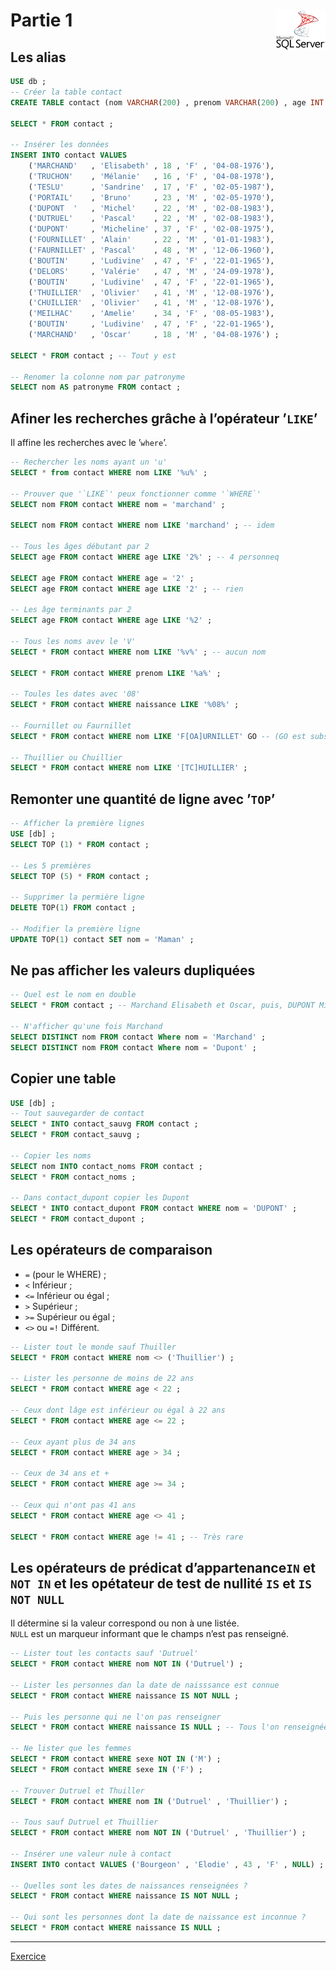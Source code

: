 # **Partie 1**<a href="../../"> <img src="../../assets/Microsoft_SQL_Server.svg" alt="SQL Server" align="right" height="64px"> </a>
## **Les alias**
```sql
USE db ;
-- Créer la table contact
CREATE TABLE contact (nom VARCHAR(200) , prenom VARCHAR(200) , age INT , sexe CHAR(1) , naissance date) ;

SELECT * FROM contact ;

-- Insérer les données
INSERT INTO contact VALUES
	('MARCHAND'   , 'Elisabeth' , 18 , 'F' , '04-08-1976'),
	('TRUCHON'    , 'Mélanie'   , 16 , 'F' , '04-08-1978'),
	('TESLU'      , 'Sandrine'  , 17 , 'F' , '02-05-1987'),
	('PORTAIL'    , 'Bruno'     , 23 , 'M' , '02-05-1970'),
	('DUPONT  '   , 'Michel'    , 22 , 'M' , '02-08-1983'),
	('DUTRUEL'    , 'Pascal'    , 22 , 'M' , '02-08-1983'),
	('DUPONT'     , 'Micheline' , 37 , 'F' , '02-08-1975'),
	('FOURNILLET' , 'Alain'     , 22 , 'M' , '01-01-1983'),
	('FAURNILLET' , 'Pascal'    , 48 , 'M' , '12-06-1960'),
	('BOUTIN'     , 'Ludivine'  , 47 , 'F' , '22-01-1965'),
	('DELORS'     , 'Valérie'   , 47 , 'M' , '24-09-1978'),
	('BOUTIN'     , 'Ludivine'  , 47 , 'F' , '22-01-1965'),
	('THUILLIER'  , 'Olivier'   , 41 , 'M' , '12-08-1976'),
	('CHUILLIER'  , 'Olivier'   , 41 , 'M' , '12-08-1976'),
	('MEILHAC'    , 'Amelie'    , 34 , 'F' , '08-05-1983'),
	('BOUTIN'     , 'Ludivine'  , 47 , 'F' , '22-01-1965'),
    ('MARCHAND'   , 'Oscar'     , 18 , 'M' , '04-08-1976') ;

SELECT * FROM contact ; -- Tout y est

-- Renomer la colonne nom par patronyme
SELECT nom AS patronyme FROM contact ;
```
## **Afiner les recherches grâche à l’opérateur ’`LIKE`’**
Il affine les recherches avec le ’`where`’.
```sql
-- Rechercher les noms ayant un 'u'
SELECT * from contact WHERE nom LIKE '%u%' ;

-- Prouver que '`LIKE`' peux fonctionner comme '`WHERE`'
SELECT nom FROM contact WHERE nom = 'marchand' ;

SELECT nom FROM contact WHERE nom LIKE 'marchand' ; -- idem

-- Tous les âges débutant par 2
SELECT age FROM contact WHERE age LIKE '2%' ; -- 4 personneq

SELECT age FROM contact WHERE age = '2' ;
SELECT age FROM contact WHERE age LIKE '2' ; -- rien

-- Les âge terminants par 2
SELECT age FROM contact WHERE age LIKE '%2' ;

-- Tous les noms avev le 'V'
SELECT * FROM contact WHERE nom LIKE '%v%' ; -- aucun nom

SELECT * FROM contact WHERE prenom LIKE '%a%' ;

-- Toules les dates avec '08'
SELECT * FROM contact WHERE naissance LIKE '%08%' ;

-- Fournillet ou Faurnillet
SELECT * FROM contact WHERE nom LIKE 'F[OA]URNILLET' GO -- (GO est subsidiaire)

-- Thuillier ou Chuillier
SELECT * FROM contact WHERE nom LIKE '[TC]HUILLIER' ;
```
## **Remonter une quantité de ligne avec ’`TOP`’**
```sql
-- Afficher la première lignes
USE [db] ;
SELECT TOP (1) * FROM contact ;

-- Les 5 premières
SELECT TOP (5) * FROM contact ;

-- Supprimer la permière ligne
DELETE TOP(1) FROM contact ;

-- Modifier la première ligne
UPDATE TOP(1) contact SET nom = 'Maman' ;
```
## **Ne pas afficher les valeurs dupliquées**
```sql
-- Quel est le nom en double
SELECT * FROM contact ; -- Marchand Elisabeth et Oscar, puis, DUPONT Michel et Micheline

-- N'afficher qu'une fois Marchand
SELECT DISTINCT nom FROM contact Where nom = 'Marchand' ;
SELECT DISTINCT nom FROM contact Where nom = 'Dupont' ;
```
## **Copier une table**
```sql
USE [db] ;
-- Tout sauvegarder de contact
SELECT * INTO contact_sauvg FROM contact ;
SELECT * FROM contact_sauvg ;

-- Copier les noms
SELECT nom INTO contact_noms FROM contact ;
SELECT * FROM contact_noms ;

-- Dans contact_dupont copier les Dupont
SELECT * INTO contact_dupont FROM contact WHERE nom = 'DUPONT' ;
SELECT * FROM contact_dupont ;
```
## **Les opérateurs de comparaison**
* `=`          (pour le WHERE) ;
* `<`          Inférieur ;
*  `<=`        Inférieur ou égal ;
* `>`          Supérieur ;
* `>=`         Supérieur ou égal ;
* `<>` ou `=!` Différent.
```sql
-- Lister tout le monde sauf Thuiller
SELECT * FROM contact WHERE nom <> ('Thuillier') ;

-- Lister les personne de moins de 22 ans
SELECT * FROM contact WHERE age < 22 ;

-- Ceux dont lâge est inférieur ou égal à 22 ans
SELECT * FROM contact WHERE age <= 22 ;

-- Ceux ayant plus de 34 ans
SELECT * FROM contact WHERE age > 34 ;

-- Ceux de 34 ans et +
SELECT * FROM contact WHERE age >= 34 ;

-- Ceux qui n'ont pas 41 ans
SELECT * FROM contact WHERE age <> 41 ;

SELECT * FROM contact WHERE age != 41 ; -- Très rare
```
## **Les opérateurs de prédicat d’appartenance`IN` et `NOT IN` et les opétateur de test de nullité `IS` et `IS NOT NULL`**
Il détermine si la valeur correspond ou non à une listée.  
`NULL` est un marqueur informant que le champs n’est pas renseigné.
```sql
-- Lister tout les contacts sauf 'Dutruel'
SELECT * FROM contact WHERE nom NOT IN ('Dutruel') ;

-- Lister les personnes dan la date de naisssance est connue
SELECT * FROM contact WHERE naissance IS NOT NULL ;

-- Puis les personne qui ne l'on pas renseigner
SELECT * FROM contact WHERE naissance IS NULL ; -- Tous l'on renseignée

-- Ne lister que les femmes
SELECT * FROM contact WHERE sexe NOT IN ('M') ;
SELECT * FROM contact WHERE sexe IN ('F') ;

-- Trouver Dutruel et Thuiller
SELECT * FROM contact WHERE nom IN ('Dutruel' , 'Thuillier') ;

-- Tous sauf Dutruel et Thuillier
SELECT * FROM contact WHERE nom NOT IN ('Dutruel' , 'Thuillier') ;

-- Insérer une valeur nule à contact
INSERT INTO contact VALUES ('Bourgeon' , 'Elodie' , 43 , 'F' , NULL) ;

-- Quelles sont les dates de naissances renseignées ?
SELECT * FROM contact WHERE naissance IS NOT NULL ;

-- Qui sont les personnes dont la date de naissance est inconnue ?
SELECT * FROM contact WHERE naissance IS NULL ;
```
___
[Exercice](../sql/2)